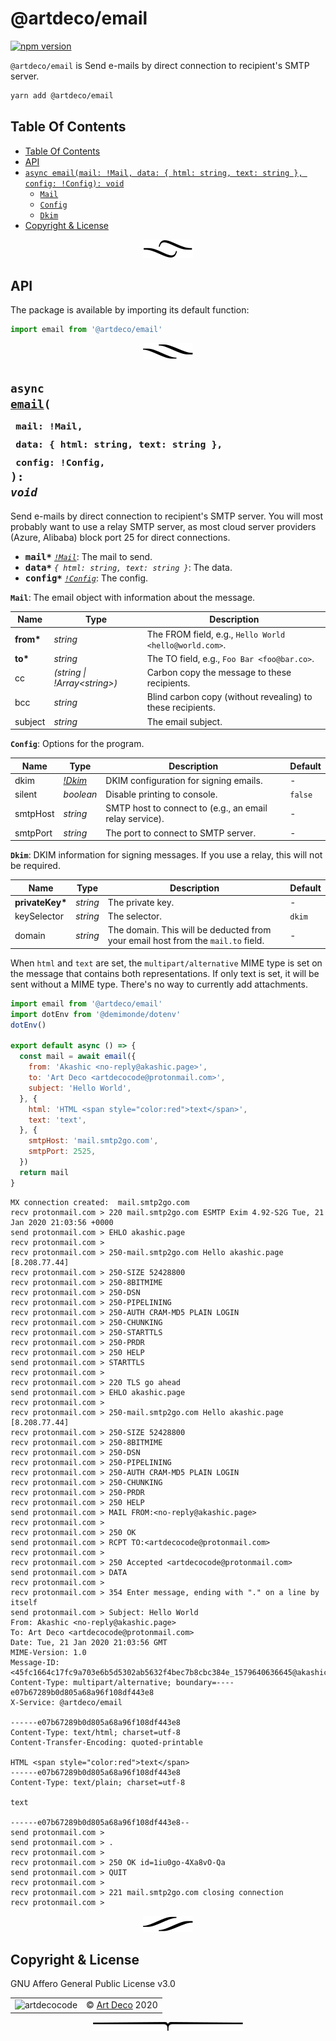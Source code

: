 # @artdeco/email

[![npm version](https://badge.fury.io/js/%40artdeco%2Femail.svg)](https://www.npmjs.com/package/@artdeco/email)

`@artdeco/email` is Send e-mails by direct connection to recipient's SMTP server.

```sh
yarn add @artdeco/email
```

## Table Of Contents

- [Table Of Contents](#table-of-contents)
- [API](#api)
- [`async email(mail: !Mail, data: { html: string, text: string }, config: !Config): void`](#async-emailmail-maildata--html-string-text-string-config-config-void)
  * [`Mail`](#type-mail)
  * [`Config`](#type-config)
  * [`Dkim`](#type-dkim)
- [Copyright & License](#copyright--license)

<p align="center"><a href="#table-of-contents">
  <img src="/.documentary/section-breaks/0.svg?sanitize=true">
</a></p>

## API

The package is available by importing its default function:

```js
import email from '@artdeco/email'
```

<p align="center"><a href="#table-of-contents">
  <img src="/.documentary/section-breaks/1.svg?sanitize=true">
</a></p>

## <code>async <ins>email</ins>(</code><sub><br/>&nbsp;&nbsp;`mail: !Mail,`<br/>&nbsp;&nbsp;`data: { html: string, text: string },`<br/>&nbsp;&nbsp;`config: !Config,`<br/></sub><code>): <i>void</i></code>
Send e-mails by direct connection to recipient's SMTP server.
You will most probably want to use a relay SMTP server, as most cloud server providers (Azure, Alibaba) block port 25 for direct connections.

 - <kbd><strong>mail*</strong></kbd> <em><code><a href="#type-mail" title="The email object with information about the message.">!Mail</a></code></em>: The mail to send.
 - <kbd><strong>data*</strong></kbd> <em>`{ html: string, text: string }`</em>: The data.
 - <kbd><strong>config*</strong></kbd> <em><code><a href="#type-config" title="Options for the program.">!Config</a></code></em>: The config.

__<a name="type-mail">`Mail`</a>__: The email object with information about the message.


|   Name    |                   Type                    |                        Description                         |
| --------- | ----------------------------------------- | ---------------------------------------------------------- |
| __from*__ | <em>string</em>                           | The FROM field, e.g., `Hello World <hello@world.com>`.     |
| __to*__   | <em>string</em>                           | The TO field, e.g., `Foo Bar <foo@bar.co>`.                |
| cc        | <em>(string \| !Array&lt;string&gt;)</em> | Carbon copy the message to these recipients.               |
| bcc       | <em>string</em>                           | Blind carbon copy (without revealing) to these recipients. |
| subject   | <em>string</em>                           | The email subject.                                         |


__<a name="type-config">`Config`</a>__: Options for the program.


|   Name   |                                                                 Type                                                                  |                       Description                       | Default |
| -------- | ------------------------------------------------------------------------------------------------------------------------------------- | ------------------------------------------------------- | ------- |
| dkim     | <em><a href="#type-dkim" title="DKIM information for signing messages. If you use a relay, this will not be required.">!Dkim</a></em> | DKIM configuration for signing emails.                  | -       |
| silent   | <em>boolean</em>                                                                                                                      | Disable printing to console.                            | `false` |
| smtpHost | <em>string</em>                                                                                                                       | SMTP host to connect to (e.g., an email relay service). | -       |
| smtpPort | <em>string</em>                                                                                                                       | The port to connect to SMTP server.                     | -       |


__<a name="type-dkim">`Dkim`</a>__: DKIM information for signing messages. If you use a relay, this will not be required.


|      Name       |      Type       |                                   Description                                    | Default |
| --------------- | --------------- | -------------------------------------------------------------------------------- | ------- |
| __privateKey*__ | <em>string</em> | The private key.                                                                 | -       |
| keySelector     | <em>string</em> | The selector.                                                                    | `dkim`  |
| domain          | <em>string</em> | The domain. This will be deducted from your email host from the `mail.to` field. | -       |

When `html` and `text` are set, the `multipart/alternative` MIME type is set on the message that contains both representations. If only text is set, it will be sent without a MIME type. There's no way to currently add attachments.

```js
import email from '@artdeco/email'
import dotEnv from '@demimonde/dotenv'
dotEnv()

export default async () => {
  const mail = await email({
    from: 'Akashic <no-reply@akashic.page>',
    to: 'Art Deco <artdecocode@protonmail.com>',
    subject: 'Hello World',
  }, {
    html: 'HTML <span style="color:red">text</span>',
    text: 'text',
  }, {
    smtpHost: 'mail.smtp2go.com',
    smtpPort: 2525,
  })
  return mail
}
```
```
MX connection created:  mail.smtp2go.com
recv protonmail.com > 220 mail.smtp2go.com ESMTP Exim 4.92-S2G Tue, 21 Jan 2020 21:03:56 +0000
send protonmail.com > EHLO akashic.page
recv protonmail.com >
recv protonmail.com > 250-mail.smtp2go.com Hello akashic.page [8.208.77.44]
recv protonmail.com > 250-SIZE 52428800
recv protonmail.com > 250-8BITMIME
recv protonmail.com > 250-DSN
recv protonmail.com > 250-PIPELINING
recv protonmail.com > 250-AUTH CRAM-MD5 PLAIN LOGIN
recv protonmail.com > 250-CHUNKING
recv protonmail.com > 250-STARTTLS
recv protonmail.com > 250-PRDR
recv protonmail.com > 250 HELP
send protonmail.com > STARTTLS
recv protonmail.com >
recv protonmail.com > 220 TLS go ahead
send protonmail.com > EHLO akashic.page
recv protonmail.com >
recv protonmail.com > 250-mail.smtp2go.com Hello akashic.page [8.208.77.44]
recv protonmail.com > 250-SIZE 52428800
recv protonmail.com > 250-8BITMIME
recv protonmail.com > 250-DSN
recv protonmail.com > 250-PIPELINING
recv protonmail.com > 250-AUTH CRAM-MD5 PLAIN LOGIN
recv protonmail.com > 250-CHUNKING
recv protonmail.com > 250-PRDR
recv protonmail.com > 250 HELP
send protonmail.com > MAIL FROM:<no-reply@akashic.page>
recv protonmail.com >
recv protonmail.com > 250 OK
send protonmail.com > RCPT TO:<artdecocode@protonmail.com>
recv protonmail.com >
recv protonmail.com > 250 Accepted <artdecocode@protonmail.com>
send protonmail.com > DATA
recv protonmail.com >
recv protonmail.com > 354 Enter message, ending with "." on a line by itself
send protonmail.com > Subject: Hello World
From: Akashic <no-reply@akashic.page>
To: Art Deco <artdecocode@protonmail.com>
Date: Tue, 21 Jan 2020 21:03:56 GMT
MIME-Version: 1.0
Message-ID: <45fc1664c17fc9a703e6b5d5302ab5632f4bec7b8cbc384e_1579640636645@akashic.page>
Content-Type: multipart/alternative; boundary=----e07b67289b0d805a68a96f108df443e8
X-Service: @artdeco/email

------e07b67289b0d805a68a96f108df443e8
Content-Type: text/html; charset=utf-8
Content-Transfer-Encoding: quoted-printable

HTML <span style="color:red">text</span>
------e07b67289b0d805a68a96f108df443e8
Content-Type: text/plain; charset=utf-8

text

------e07b67289b0d805a68a96f108df443e8--
send protonmail.com >
send protonmail.com > .
recv protonmail.com >
recv protonmail.com > 250 OK id=1iu0go-4Xa8vO-Qa
send protonmail.com > QUIT
recv protonmail.com >
recv protonmail.com > 221 mail.smtp2go.com closing connection
recv protonmail.com >
```

<p align="center"><a href="#table-of-contents">
  <img src="/.documentary/section-breaks/2.svg?sanitize=true">
</a></p>

## Copyright & License

GNU Affero General Public License v3.0

<table>
  <tr>
    <td><img src="https://avatars3.githubusercontent.com/u/38815725?v=4&amp;s=100" alt="artdecocode"></td>
    <td>© <a href="https://www.artd.eco">Art Deco</a> 2020</td>
  </tr>
</table>

<p align="center"><a href="#table-of-contents">
  <img src="/.documentary/section-breaks/-1.svg?sanitize=true">
</a></p>